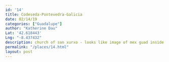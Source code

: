 ```yaml
---
id: '14'
title: Codeseda-Pontevedra-Galicia
date: 02/14/19
categories: ["Guadalupe"]
author: "Katherine Dau"
Lat: '42.618443'
Lng: "-8.437432"
description: church of san xurxo - looks like image of mex guad inside
permalink: "/places/14.html"
layout: post
---
```

